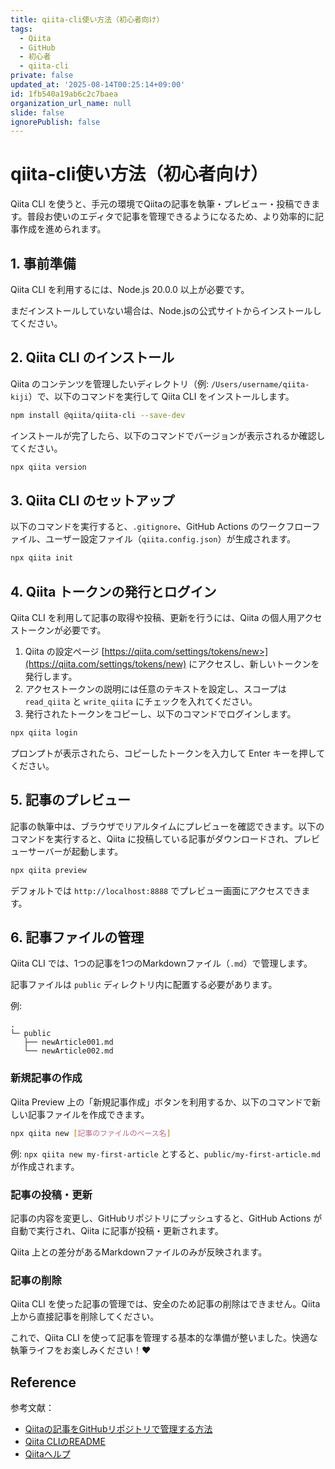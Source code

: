```yaml
---
title: qiita-cli使い方法（初心者向け）
tags:
  - Qiita
  - GitHub
  - 初心者
  - qiita-cli
private: false
updated_at: '2025-08-14T00:25:14+09:00'
id: 1fb540a19ab6c2c7baea
organization_url_name: null
slide: false
ignorePublish: false
---
```


# qiita-cli使い方法（初心者向け）

Qiita CLI を使うと、手元の環境でQiitaの記事を執筆・プレビュー・投稿できます。普段お使いのエディタで記事を管理できるようになるため、より効率的に記事作成を進められます。

## 1. 事前準備

Qiita CLI を利用するには、Node.js 20.0.0 以上が必要です。

まだインストールしていない場合は、Node.jsの公式サイトからインストールしてください。

## 2. Qiita CLI のインストール

Qiita のコンテンツを管理したいディレクトリ（例: `/Users/username/qiita-kiji`）で、以下のコマンドを実行して Qiita CLI をインストールします。

```bash
npm install @qiita/qiita-cli --save-dev
```

インストールが完了したら、以下のコマンドでバージョンが表示されるか確認してください。

```bash
npx qiita version
```

## 3. Qiita CLI のセットアップ

以下のコマンドを実行すると、`.gitignore`、GitHub Actions のワークフローファイル、ユーザー設定ファイル（`qiita.config.json`）が生成されます。

```bash
npx qiita init
```

## 4. Qiita トークンの発行とログイン

Qiita CLI を利用して記事の取得や投稿、更新を行うには、Qiita の個人用アクセストークンが必要です。

1. Qiita の設定ページ [https://qiita.com/settings/tokens/new>](https://qiita.com/settings/tokens/new) にアクセスし、新しいトークンを発行します。
2. アクセストークンの説明には任意のテキストを設定し、スコープは `read_qiita` と `write_qiita` にチェックを入れてください。
3. 発行されたトークンをコピーし、以下のコマンドでログインします。

```bash
npx qiita login
```

プロンプトが表示されたら、コピーしたトークンを入力して Enter キーを押してください。

## 5. 記事のプレビュー

記事の執筆中は、ブラウザでリアルタイムにプレビューを確認できます。以下のコマンドを実行すると、Qiita に投稿している記事がダウンロードされ、プレビューサーバーが起動します。

```bash
npx qiita preview
```

デフォルトでは `http://localhost:8888` でプレビュー画面にアクセスできます。

## 6. 記事ファイルの管理

Qiita CLI では、1つの記事を1つのMarkdownファイル（`.md`）で管理します。

記事ファイルは `public` ディレクトリ内に配置する必要があります。

例:
```
.
└─ public
   ├── newArticle001.md
   └── newArticle002.md
```

### 新規記事の作成

Qiita Preview 上の「新規記事作成」ボタンを利用するか、以下のコマンドで新しい記事ファイルを作成できます。

```bash
npx qiita new [記事のファイルのベース名]
```

例: `npx qiita new my-first-article` とすると、`public/my-first-article.md` が作成されます。

### 記事の投稿・更新

記事の内容を変更し、GitHubリポジトリにプッシュすると、GitHub Actions が自動で実行され、Qiita に記事が投稿・更新されます。

Qiita 上との差分があるMarkdownファイルのみが反映されます。

### 記事の削除

Qiita CLI を使った記事の管理では、安全のため記事の削除はできません。Qiita 上から直接記事を削除してください。

これで、Qiita CLI を使って記事を管理する基本的な準備が整いました。快適な執筆ライフをお楽しみください！❤️

## Reference

参考文献：

- [Qiitaの記事をGitHubリポジトリで管理する方法](https://qiita.com/Qiita/items/32c79014509987541130)
- [Qiita CLIのREADME](https://github.com/increments/qiita-cli/blob/main/README.md)
- [Qiitaヘルプ](https://help.qiita.com/entries/236000000000000000)
